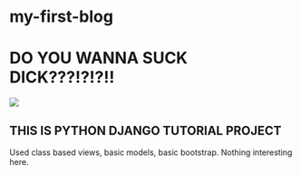 # my-first-blog

<h1>DO YOU WANNA SUCK DICK???!?!?!!</h1>

<img src="https://image-cdn.neatoshop.com/styleimg/88830/none/white/default/421772-20;1561997533t.jpg"></img>

<h2>THIS IS PYTHON DJANGO TUTORIAL PROJECT</h2>

<p>Used class based views, basic models, basic bootstrap. Nothing interesting here.</p>
